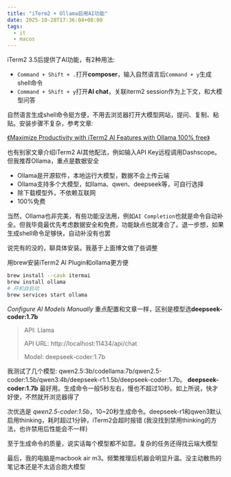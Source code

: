 ```yaml
---
title: "iTerm2 + Ollama启用AI功能"
date: 2025-10-28T17:36:04+08:00
tags:
  - it
  - macos
---
```


iTerm2 3.5后提供了AI功能，有2种用法:
* `Command + Shift + .`打开**composer**，输入自然语言后`Command + y`生成shell命令
* `Command + Shift + y`打开**AI chat**，关联iterm2 session作为上下文，和大模型问答

自然语言生成shell命令挺方便，不用去浏览器打开大模型网站，提问、复制、粘贴。安装步骤不复杂，参考文章:

[《Maximize Productivity with iTerm2 AI Features with Ollama 100% free》](https://voipnuggets.com/2024/11/29/maximize-productivity-with-iterm2-ai-features/)

也有别家文章介绍iTerm2 AI其他配法，例如输入API Key远程调用Dashscope。但我推荐Ollama，重点是数据安全
* Ollama是开源软件，本地运行大模型，数据不会上传云端
* Ollama支持多个大模型，如llama、qwen、deepseek等，可自行选择
* 除下载模型外，不依赖互联网
* 100%免费

当然，Ollama也非完美，有些功能没法用，例如`AI Completion`也就是命令自动补全。但我毕竟最优先考虑数据安全和免费，功能缺点也就凑合了。退一步想，如果生成shell命令足够快，自动补没有也罢

说完有的没的，聊具体安装。我基于上面博文做了些调整

用brew安装iTerm2 AI Plugin和ollama更方便
```bash
brew install --cask itermai
brew install ollama
# 开机自启动
brew services start ollama
```

*Configure AI Models Manually* 重点配置和文章一样，区别是模型选**deepseek-coder:1.7b**
>API: Llama
>
>API URL: http://localhost:11434/api/chat
>
>Model: deepseek-coder:1.7b

我测试了几个模型: qwen2.5:3b/codellama:7b/qwen2.5-coder:1.5b/qwen3:4b/deepseek-r1:1.5b/deepseek-coder:1.7b。 **deepseek-coder:1.7b** 最好用。生成命令一般5秒左右，慢也不超过10秒。如上所说，快才好使，不然就开浏览器得了

次优选是 *qwen2.5-coder:1.5b*，10~20秒生成命令。deepseek-r1和qwen3默认启用thinking，耗时超过1分钟，iTerm2会超时报错 (我没找到禁用thinking的方法，也许禁用后性能会不一样)

至于生成命令的质量，说实话每个模型都不如意。复杂的任务还得找云端大模型

最后，我的电脑是macbook air m3。频繁推理后机器会明显升温。没主动散热的笔记本还是不太适合跑大模型
